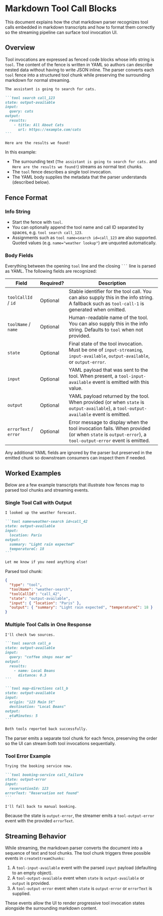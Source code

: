 # Markdown Tool Call Blocks

This document explains how the chat markdown parser recognizes tool calls embedded in markdown transcripts and how to format them correctly so the streaming pipeline can surface tool invocation UI.

## Overview

Tool invocations are expressed as fenced code blocks whose info string is `tool`. The content of the fence is written in YAML so authors can describe nested data without having to write JSON inline. The parser converts each `tool` fence into a structured tool chunk while preserving the surrounding markdown for normal streaming.

````markdown
The assistant is going to search for cats.

```tool search call_123
state: output-available
input:
  query: cats
output:
  results:
    - title: All About Cats
      url: https://example.com/cats
```

Here are the results we found!
````

In this example:

- The surrounding text (`The assistant is going to search for cats.` and `Here are the results we found!`) streams as normal text chunks.
- The `tool` fence describes a single tool invocation.
- The YAML body supplies the metadata that the parser understands (described below).

## Fence Format

### Info String

- Start the fence with `````tool`````.
- You can optionally append the tool name and call ID separated by spaces, e.g. `````tool search call_123`````.
- Assignments such as `````tool name=search id=call_123````` are also supported. Quoted values (e.g. `name="weather lookup"`) are unquoted automatically.

### Body Fields

Everything between the opening `````tool````` line and the closing ````` ``` ````` line is parsed as YAML. The following fields are recognized:

| Field | Required? | Description |
| --- | --- | --- |
| `toolCallId` / `id` | Optional | Stable identifier for the tool call. You can also supply this in the info string. A fallback such as `tool-call-1` is generated when omitted. |
| `toolName` / `name` | Optional | Human-readable name of the tool. You can also supply this in the info string. Defaults to `tool` when not provided. |
| `state` | Optional | Final state of the tool invocation. Must be one of `input-streaming`, `input-available`, `output-available`, or `output-error`. |
| `input` | Optional | YAML payload that was sent to the tool. When present, a `tool-input-available` event is emitted with this value. |
| `output` | Optional | YAML payload returned by the tool. When provided (or when `state` is `output-available`), a `tool-output-available` event is emitted. |
| `errorText` / `error` | Optional | Error message to display when the tool invocation fails. When provided (or when `state` is `output-error`), a `tool-output-error` event is emitted. |

Any additional YAML fields are ignored by the parser but preserved in the emitted chunk so downstream consumers can inspect them if needed.

## Worked Examples

Below are a few example transcripts that illustrate how fences map to parsed tool chunks and streaming events.

### Single Tool Call with Output

````markdown
I looked up the weather forecast.

```tool name=weather-search id=call_42
state: output-available
input:
  location: Paris
output:
  summary: "Light rain expected"
  temperatureC: 18
```

Let me know if you need anything else!
````

Parsed tool chunk:

```json
{
  "type": "tool",
  "toolName": "weather-search",
  "toolCallId": "call_42",
  "state": "output-available",
  "input": { "location": "Paris" },
  "output": { "summary": "Light rain expected", "temperatureC": 18 }
}
```

### Multiple Tool Calls in One Response

````markdown
I'll check two sources.

```tool search call_a
state: output-available
input:
  query: "coffee shops near me"
output:
  results:
    - name: Local Beans
      distance: 0.3
```

```tool map-directions call_b
state: output-available
input:
  origin: "123 Main St"
  destination: "Local Beans"
output:
  etaMinutes: 5
```

Both tools reported back successfully.
````

The parser emits a separate tool chunk for each fence, preserving the order so the UI can stream both tool invocations sequentially.

### Tool Error Example

````markdown
Trying the booking service now.

```tool booking-service call_failure
state: output-error
input:
  reservationId: 123
errorText: "Reservation not found"
```

I'll fall back to manual booking.
````

Because the state is `output-error`, the streamer emits a `tool-output-error` event with the provided `errorText`.

## Streaming Behavior

While streaming, the markdown parser converts the document into a sequence of text and tool chunks. The tool chunk triggers three possible events in `createStreamChunks`:

1. A `tool-input-available` event with the parsed `input` payload (defaulting to an empty object).
2. A `tool-output-available` event when `state` is `output-available` or `output` is provided.
3. A `tool-output-error` event when `state` is `output-error` or `errorText` is supplied.

These events allow the UI to render progressive tool invocation states alongside the surrounding markdown content.
